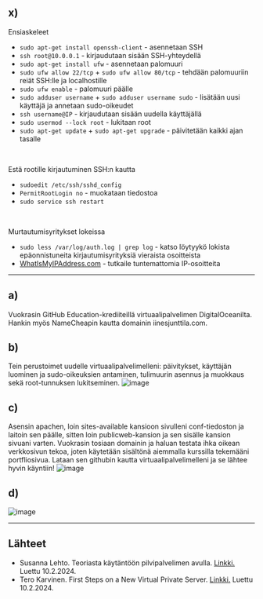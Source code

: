 ## x)
Ensiaskeleet
- `sudo apt-get install openssh-client` - asennetaan SSH
- `ssh root@10.0.0.1` - kirjaudutaan sisään SSH-yhteydellä
- `sudo apt-get install ufw` - asennetaan palomuuri
- `sudo ufw allow 22/tcp` + `sudo ufw allow 80/tcp` - tehdään palomuuriin reiät SSH:lle ja localhostille
- `sudo ufw enable` - palomuuri päälle
- `sudo adduser username` + `sudo adduser username sudo` - lisätään uusi käyttäjä ja annetaan sudo-oikeudet
- `ssh username@IP` - kirjaudutaan sisään uudella käyttäjällä
- `sudo usermod --lock root` - lukitaan root
- `sudo apt-get update` + `sudo apt-get upgrade` - päivitetään kaikki ajan tasalle

<br>

Estä rootille kirjautuminen SSH:n kautta
- `sudoedit /etc/ssh/sshd_config`
- `PermitRootLogin no` - muokataan tiedostoa
- `sudo service ssh restart`

<br>

Murtautumisyritykset lokeissa
- `sudo less /var/log/auth.log | grep log` - katso löytyykö lokista epäonnistuneita kirjautumisyrityksiä vieraista osoitteista
- [WhatIsMyIPAddress.com](https://whatismyipaddress.com/) - tutkaile tuntemattomia IP-osoitteita

____
## a)
Vuokrasin GitHub Education-krediiteillä virtuaalipalvelimen DigitalOceanilta. Hankin myös NameCheapin kautta domainin iinesjunttila.com. 
&nbsp;

## b)
Tein perustoimet uudelle virtuaalipalvelimelleni: päivitykset, käyttäjän luominen ja sudo-oikeuksien antaminen, tulimuurin asennus ja muokkaus sekä root-tunnuksen lukitseminen. 
![image](https://github.com/iines-j/linux-repo/assets/148907657/e94b3cb3-67b4-4e2d-8563-3c19288456a2)
&nbsp;

## c) 
Asensin apachen, loin sites-available kansioon sivulleni conf-tiedoston ja laitoin sen päälle, sitten loin publicweb-kansion ja sen sisälle kansion sivuani varten. Vuokrasin tosiaan domainin ja haluan testata ihka oikean verkkosivun tekoa, joten käytetään sisältönä aiemmalla kurssilla tekemääni portfliosivua. Lataan sen githubin kautta virtuaalipalvelimelleni ja se lähtee hyvin käyntiin! 
![image](https://github.com/iines-j/linux-repo/assets/148907657/bbe076a9-abc8-4729-b4a5-5c35b9d85158)
&nbsp;

## d)
![image](https://github.com/iines-j/linux-repo/assets/148907657/19b09cd2-6921-4bfb-bca9-5ac1e89bf478)

_____
## Lähteet
- Susanna Lehto. Teoriasta käytäntöön pilvipalvelimen avulla. [Linkki.](https://susannalehto.fi/2022/teoriasta-kaytantoon-pilvipalvelimen-avulla-h4/) Luettu 10.2.2024.
- Tero Karvinen. First Steps on a New Virtual Private Server. [Linkki.](https://terokarvinen.com/2017/first-steps-on-a-new-virtual-private-server-an-example-on-digitalocean/) Luettu 10.2.2024.
